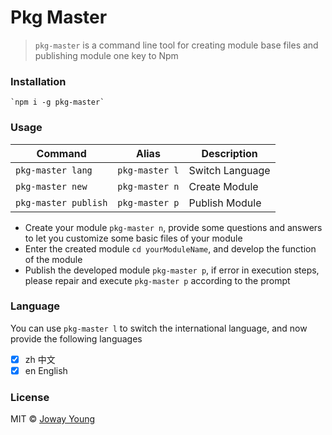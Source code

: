 # Pkg Master

> `pkg-master` is a command line tool for creating module base files and publishing module one key to Npm

### Installation

	`npm i -g pkg-master`

### Usage

Command | Alias | Description
-- | -- | --
`pkg-master lang` | `pkg-master l` | Switch Language
`pkg-master new` | `pkg-master n` | Create Module
`pkg-master publish` | `pkg-master p` | Publish Module

- Create your module `pkg-master n`, provide some questions and answers to let you customize some basic files of your module
- Enter the created module `cd yourModuleName`, and develop the function of the module
- Publish the developed module `pkg-master p`, if error in execution steps, please repair and execute `pkg-master p` according to the prompt

### Language

You can use `pkg-master l` to switch the international language, and now provide the following languages

- [x] zh 中文
- [x] en English

### License

MIT © [Joway Young](https://github.com/JowayYoung)